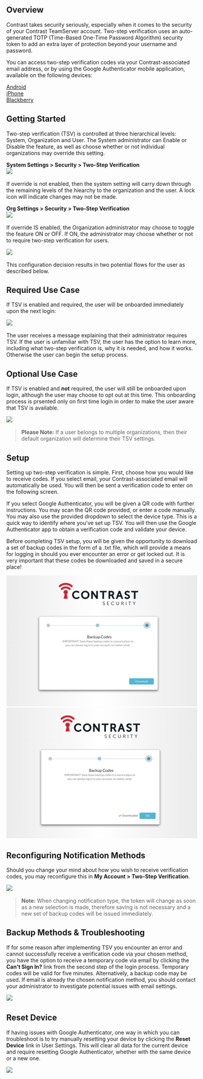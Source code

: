 <!--
title: "Two-Step Verification"
description: "Overview and instructions for using the TSV feature"
tags: "Two Step Verification TSV Multi Factor Authorization Security Backup Codes Google Authenticator"
-->

## Overview

Contrast takes security seriously, especially when it comes to the security of your Contrast TeamServer account.  Two-step verification uses an auto-generated TOTP (Time-Based One-Time Password Algorithm) security token to add an extra layer of protection beyond your username and password.

You can access two-step verification codes via your Contrast-associated email address, or by using the Google Authenticator mobile application, available on the following devices:

[Android](https://play.google.com/store/apps/details?id=com.google.android.apps.authenticator2&hl=en)
<br/>
[iPhone](https://itunes.apple.com/us/app/google-authenticator/id388497605?mt=8)
<br/>
[Blackberry](https://appworld.blackberry.com/webstore/content/29401059/?lang=en&countrycode=US)


## Getting Started

Two-step verification (TSV) is controlled at three hierarchical levels: System, Organization and User.  The System administrator can Enable or Disable the feature, as well as choose whether or not individual organizations may override this setting.  

**System Settings > Security > Two-Step Verification**
<br/>
<a href="assets/images/TSVSystemEnabledOverrideOff.png" rel="lightbox" title="System Settings"><img class="thumbnail" src="assets/images/TSVSystemEnabledOverrideOff.png"/></a>

If override is not enabled, then the system setting will carry down through the remaining levels of the hiearchy to the organization and the user. A lock icon will indicate changes may not be made. 

**Org Settings > Security > Two-Step Verification**
<br/>
<a href="assets/images/TSVOrgLocked.png" rel="lightbox" title="Locked Organization Settings"><img class="thumbnail" src="assets/images/TSVOrgLocked.png"/></a>

If override IS enabled, the Organization administrator may choose to toggle the feature ON or OFF.  If ON, the administrator may choose whether or not to require two-step verification for users.

<a href="assets/images/TSVOrgEnabledRequired.png" rel="lightbox" title="Organization Settings"><img class="thumbnail" src="assets/images/TSVOrgEnabledRequired.png"/></a>

This configuration decision results in two potential flows for the user as described below.


## Required Use Case

If TSV is enabled and required, the user will be onboarded immediately upon the next login:

<a href="assets/images/TSVOnboardReq.png" rel="lightbox" title="Required Onboarding"><img class="thumbnail" src="assets/images/TSVOnboardReq.png"/></a>

The user receives a message explaining that their administrator requires TSV.  If the user is unfamiliar with TSV, the user has the option to learn more, including what two-step verification is, why it is needed, and how it works. Otherwise the user can begin the setup process.

## Optional Use Case

If TSV is enabled and **not** required, the user will still be onboarded upon login, although the user may choose to opt out at this time.  This onboarding process is prsented only on first time login in order to make the user aware that TSV is available.

<a href="assets/images/TSVOnboardOpt.png" rel="lightbox" title="Optional Onboarding"><img class="thumbnail" src="assets/images/TSVOnboardOpt.png"/></a>

> **Please Note:** If a user belongs to multiple organizations, then their default organization will determine their TSV settings.


## Setup

Setting up two-step verification is simple.  First, choose how you would like to receive codes.  If you select email, your Contrast-associated email will automatically be used.  You will then be sent a verification code to enter on the following screen.  

If you select Google Authenticator, you will be given a QR code with further instructions.  You may scan the QR code provided, or enter a code manually. You may also use the provided dropdown to select the device type.  This is a quick way to identify where you've set up TSV.  You will then use the Google Authenticator app to obtain a verification code and validate your device.

Before completing TSV setup, you will be given the opportunity to download a set of backup codes in the form of a .txt file, which will provide a means for logging in should you ever encounter an error or get locked out.  It is very important that these codes be downloaded and saved in a secure place!

<a href="assets/images/TSVBackupCodes1.png" rel="lightbox" title="Backup Codes"><img class="thumbnail" src="assets/images/TSVBackupCodes1.png"/></a>
<a href="assets/images/TSVBackupCodes2.png" rel="lightbox" title="Backup Codes - Downloaded"><img class="thumbnail" src="assets/images/TSVBackupCodes2.png"/></a>


## Reconfiguring Notification Methods

Should you change your mind about how you wish to receive verification codes, you may reconfigure this in **My Account > Two-Step Verification**.

<a href="assets/images/TSVUserSettings.png" rel="lightbox" title="User Settings"><img class="thumbnail" src="assets/images/TSVUserSettings.png"/></a>

> **Note:** When changing notification type, the token will change as soon as a new selection is made, therefore saving is not necessary and a new set of backup codes will be issued immediately.


## Backup Methods & Troubleshooting

If for some reason after implementing TSV you encounter an error and cannot successfully receive a verification code via your chosen method, you have the option to receive a temporary code via email by clicking the **Can't Sign In?** link from the second step of the login process. Temporary codes will be valid for five minutes. Alternatively, a backup code may be used.  If email is already the chosen notification method, you should contact your administrator to investigate potential issues with email settings.

<a href="assets/images/TSVCantSignIn.png" rel="lightbox" title="Initiate A Temporary Verification Code"><img class="thumbnail" src="assets/images/TSVCantSignIn.png"/></a>

## Reset Device

If having issues with Google Authenticator, one way in which you can troubleshoot is to try manually resetting your device by clicking the **Reset Device** link in User Settings.  This will clear all data for the current device and require resetting Google Authenticator, whether with the same device or a new one.

<a href="assets/images/TSVResetDevice.png" rel="lightbox" title="Resetting Your Device in User Settings"><img class="thumbnail" src="assets/images/TSVResetDevice.png"/></a>

